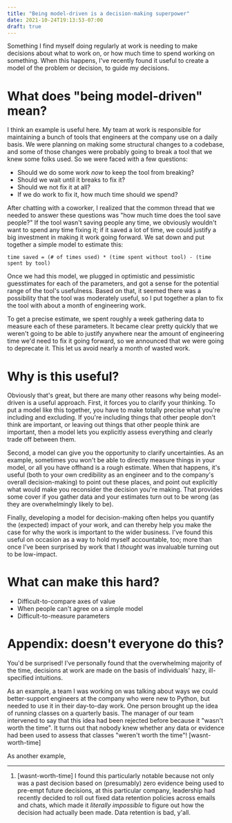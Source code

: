 ```yaml
---
title: "Being model-driven is a decision-making superpower"
date: 2021-10-24T19:13:53-07:00
draft: true
---
```


Something I find myself doing regularly at work is needing to make decisions about what to work on, or how much time to spend working on something. When this happens, I've recently found it useful to create a model of the problem or decision, to guide my decisions.

<!-- go, 2021-10-24: Who is this for? -->

# What does "being model-driven" mean?

I think an example is useful here. My team at work is responsible for maintaining a bunch of tools that engineers at the company use on a daily basis. We were planning on making some structural changes to a codebase, and some of those changes were probably going to break a tool that we knew some folks used. So we were faced with a few questions:

- Should we do some work _now_ to keep the tool from breaking?
- Should we wait until it breaks to fix it?
- Should we not fix it at all?
- If we do work to fix it, how much time should we spend?

After chatting with a coworker, I realized that the common thread that we needed to answer these questions was "how much time does the tool save people?" If the tool wasn't saving people any time, we obviously wouldn't want to spend any time fixing it; if it saved a lot of time, we could justify a big investment in making it work going forward. We sat down and put together a simple model to estimate this:

```
time saved = (# of times used) * (time spent without tool) - (time spent by tool)
```

Once we had this model, we plugged in optimistic and pessimistic guesstimates for each of the parameters, and got a sense for the potential range of the tool's usefulness. Based on that, it seemed there was a possibility that the tool was moderately useful, so I put together a plan to fix the tool with about a month of engineering work.

To get a precise estimate, we spent roughly a week gathering data to measure each of these parameters. It became clear pretty quickly that we weren't going to be able to justify anywhere near the amount of engineering time we'd need to fix it going forward, so we announced that we were going to deprecate it. This let us avoid nearly a month of wasted work.

<!-- go, 2021-10-24: maybe another example here? -->

<!-- go, 2021-10-24: maybe a general how-to? steps to achieving this? -->

# Why is this useful?

Obviously that's great, but there are many other reasons why being model-driven is a useful approach. First, it forces you to clarify your thinking. To put a model like this together, you have to make totally precise what you're including and excluding. If you're including things that other people don't think are important, or leaving out things that other people think are important, then a model lets you explicitly assess everything and clearly trade off between them.

Second, a model can give you the opportunity to clarify uncertainties. As an example, sometimes you won't be able to directly measure things in your model, or all you have offhand is a rough estimate. When that happens, it's useful (both to your own credibility as an engineer and to the company's overall decision-making) to point out these places, and point out explicitly what would make you reconsider the decision you're making. That provides some cover if you gather data and your estimates turn out to be wrong (as they are overwhelmingly likely to be).

Finally, developing a model for decision-making often helps you quantify the (expected) impact of your work, and can thereby help you make the case for why the work is important to the wider business. I've found this useful on occasion as a way to hold myself accountable, too; more than once I've been surprised by work that I _thought_ was invaluable turning out to be low-impact.

# What can make this hard?

- Difficult-to-compare axes of value
- When people can't agree on a simple model
- Difficult-to-measure parameters

# Appendix: doesn't everyone do this?

<!-- go, 2021-10-24: add additional sourcing here; want to show this isn't a thing that's necessarily common -->

You'd be surprised! I've personally found that the overwhelming majority of the time, decisions at work are made on the basis of individuals' hazy, ill-specified intuitions.

As an example, a team I was working on was talking about ways we could better-support engineers at the company who were new to Python, but needed to use it in their day-to-day work. One person brought up the idea of running classes on a quarterly basis. The manager of our team intervened to say that this idea had been rejected before because it "wasn't worth the time". It turns out that nobody knew whether any data or evidence had been used to assess that classes "weren't worth the time"! [wasnt-worth-time]

As another example, 

***

1. [wasnt-worth-time] I found this particularly notable because not only was a past decision based on (presumably) zero evidence being used to pre-empt future decisions, at this particular company, leadership had recently decided to roll out fixed data retention policies across emails and chats, which made it _literally impossible_ to figure out how the decision had actually been made. Data retention is bad, y'all.

